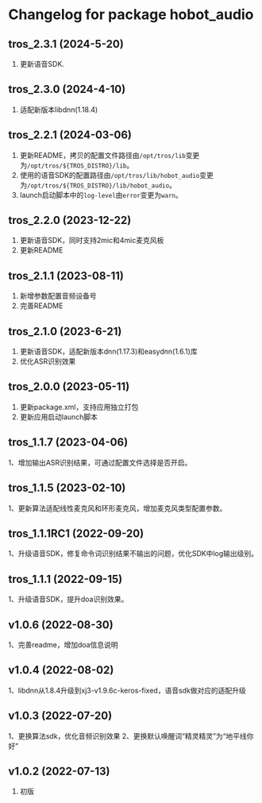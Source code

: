# Changelog for package hobot_audio

tros_2.3.1 (2024-5-20)
------------------
1. 更新语音SDK.

tros_2.3.0 (2024-4-10)
------------------
1. 适配新版本libdnn(1.18.4)

tros_2.2.1 (2024-03-06)
------------------
1. 更新README，拷贝的配置文件路径由`/opt/tros/lib`变更为`/opt/tros/${TROS_DISTRO}/lib`。
2. 使用的语音SDK的配置路径由`/opt/tros/lib/hobot_audio`变更为`/opt/tros/${TROS_DISTRO}/lib/hobot_audio`。
3. launch启动脚本中的`log-level`由`error`变更为`warn`。

tros_2.2.0 (2023-12-22)
------------------
1. 更新语音SDK，同时支持2mic和4mic麦克风板
2. 更新README

tros_2.1.1 (2023-08-11)
------------------
1. 新增参数配置音频设备号
2. 完善README

tros_2.1.0 (2023-6-21)
------------------
1. 更新语音SDK，适配新版本dnn(1.17.3)和easydnn(1.6.1)库
2. 优化ASR识别效果

tros_2.0.0 (2023-05-11)
------------------
1. 更新package.xml，支持应用独立打包
2. 更新应用启动launch脚本

tros_1.1.7 (2023-04-06)
------------------

1、增加输出ASR识别结果，可通过配置文件选择是否开启。

tros_1.1.5 (2023-02-10)
------------------

1、更新算法适配线性麦克风和环形麦克风，增加麦克风类型配置参数。


tros_1.1.1RC1 (2022-09-20)
------------------

1、升级语音SDK，修复命令词识别结果不输出的问题，优化SDK中log输出级别。


tros_1.1.1 (2022-09-15)
------------------

1、升级语音SDK，提升doa识别效果。


v1.0.6 (2022-08-30)
------------------

1、完善readme，增加doa信息说明



v1.0.4 (2022-08-02)
------------------

1、libdnn从1.8.4升级到xj3-v1.9.6c-keros-fixed，语音sdk做对应的适配升级



v1.0.3 (2022-07-20)
------------------

1、更换算法sdk，优化音频识别效果
2、更换默认唤醒词“精灵精灵”为“地平线你好”



v1.0.2 (2022-07-13)
------------------

1. 初版

